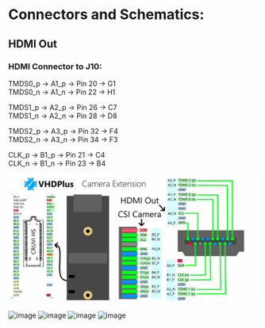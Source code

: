 # Connectors and Schematics:
## HDMI Out
### HDMI Connector to J10:

TMDS0_p -> A1_p -> Pin 20  -> G1\
TMDS0_n -> A1_n -> Pin 22  -> H1

TMDS1_p -> A2_p -> Pin 26  -> C7\
TMDS1_n -> A2_n -> Pin 28  -> D8

TMDS2_p -> A3_p -> Pin 32  -> F4\
TMDS2_n -> A3_n -> Pin 34  -> F3

CLK_p   -> B1_p -> Pin 21  -> C4\
CLK_n   -> B1_n -> Pin 23  -> B4


<img src="/images/CruviCam.png">



![image](https://github.com/FeldmeierMichael/MIPI_CSI_2/assets/102790823/7cbeb5de-94fc-4f99-953e-306472d2ec06)
![image](https://github.com/FeldmeierMichael/MIPI_CSI_2/assets/102790823/4fff193d-4052-442e-b826-b2b574875be4)
![image](https://github.com/FeldmeierMichael/MIPI_CSI_2/assets/102790823/4fb5a337-6ccd-4a17-8fc1-4256f496d37d)
![image](https://github.com/FeldmeierMichael/MIPI_CSI_2/assets/102790823/9f058563-61ec-4bdb-aece-7cc604e5ecc1)
